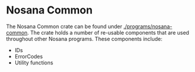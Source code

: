# Nosana Common

The Nosana Common crate can be found under [./programs/nosana-common](./programs/nosana-common).
The crate holds a number of re-usable components that are used throughout other Nosana programs.
These components include:

- IDs
- ErrorCodes
- Utility functions
